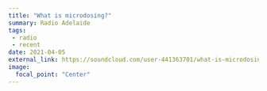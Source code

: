 ```yaml
---
title: "What is microdosing?"
summary: Radio Adelaide
tags:
 - radio
 - recent
date: 2021-04-05
external_link: https://soundcloud.com/user-441363701/what-is-microdosing-radio-adelaide-5th-april-2021
image:
  focal_point: "Center"
---
```

